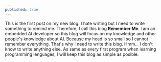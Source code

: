 ```yaml
---
published: true
---
```

This is the first post on my new blog. I hate writing but I need to write something to remind me. Therefore, I call this blog **Remember Me**. I am an embedded AI developer so this blog will focus on my knowledge and other people's knowledge about AI. Because my head is so small so I cannot remember everything. That's why I need to write this blog. Hmm... I don't know to write anything else. As same as every first program when learning programming lenguages, I will keep this blog as simple as posible.
